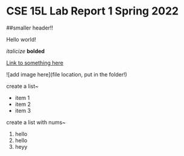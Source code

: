 # CSE 15L Lab Report 1 Spring 2022
##smaller header!!

Hello world!

*italicize*
**bolded**

[Link to something here](https://www.youtube.com/)

![add image here](file location, put in the folder!)

create a list~
* item 1
* item 2
* item 3

create a list with nums~
1. hello
2. hello
3. heyy

